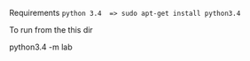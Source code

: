 Requirements
	`python 3.4  => sudo apt-get install python3.4`


To run from the this dir

python3.4 -m lab<NUMBER> <args>


